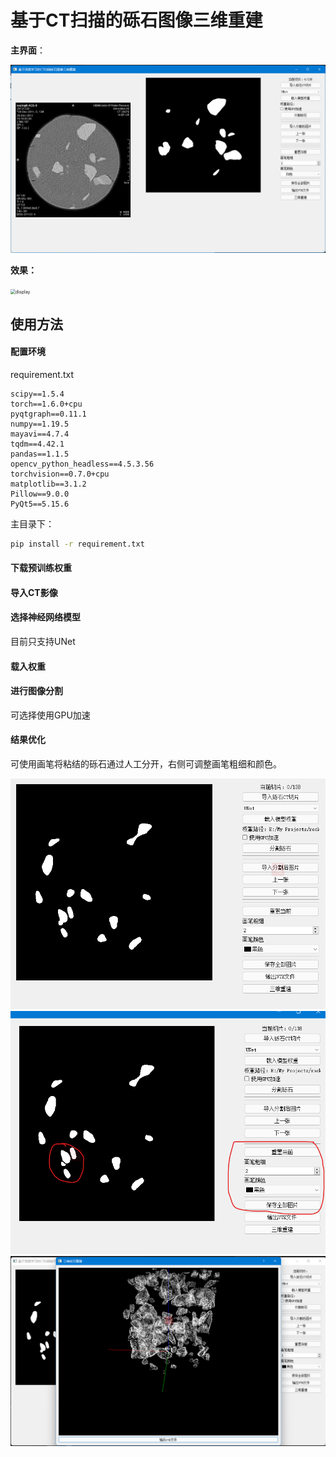 # 基于CT扫描的砾石图像三维重建

**主界面**：

<img src="README.assets/image-20220118171145158.png" alt="image-20220118171145158" style="zoom: 50%;" />

**效果：**

<img src="README.assets/display.gif" alt="display" style="zoom: 50%;" />

## 使用方法

#### 配置环境

requirement.txt

```
scipy==1.5.4
torch==1.6.0+cpu
pyqtgraph==0.11.1
numpy==1.19.5
mayavi==4.7.4
tqdm==4.42.1
pandas==1.1.5
opencv_python_headless==4.5.3.56
torchvision==0.7.0+cpu
matplotlib==3.1.2
Pillow==9.0.0
PyQt5==5.15.6
```

主目录下：

```bash
pip install -r requirement.txt
```

#### 下载预训练权重



#### 导入CT影像

#### 选择神经网络模型

目前只支持UNet

#### 载入权重

#### 进行图像分割

可选择使用GPU加速

#### 结果优化

可使用画笔将粘结的砾石通过人工分开，右侧可调整画笔粗细和颜色。

<img src="README.assets/image-20220118192928686.png" alt="image-20220118192928686" style="zoom:80%;" />

<img src="README.assets/image-20220118193013517.png" alt="image-20220118193013517" style="zoom:80%;" />

<img src="README.assets/image-20220118193517921.png" alt="image-20220118193517921" style="zoom: 50%;" />
